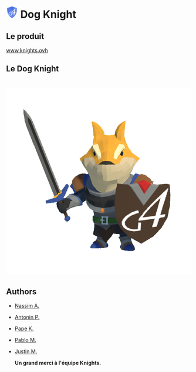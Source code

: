 # ![](images/logo.png) Dog Knight

## Le produit
www.knights.ovh


## Le Dog Knight
# ![](images/dog_knight.png)


## Authors
* [Nassim A.](https://github.com/mrwb13)
* [Antonin P.](https://github.com/AntoninPerrot)
* [Pape K.](https://github.com/Tupacman)
* [Pablo M.](https://github.com/pablomds)
* [Justin M.](https://github.com/JustoneMlts)

    **Un grand merci à l'équipe Knights.**